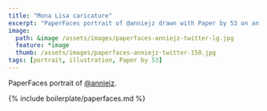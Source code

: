 ```yaml
---
title: "Mona Lisa caricature"
excerpt: "PaperFaces portrait of @anniejz drawn with Paper by 53 on an iPad."
image: 
  path: &image /assets/images/paperfaces-anniejz-twitter-lg.jpg 
  feature: *image
  thumb: /assets/images/paperfaces-anniejz-twitter-150.jpg
tags: [portrait, illustration, Paper by 53]
---
```


PaperFaces portrait of [@anniejz](http://twitter.com/anniejz).

{% include boilerplate/paperfaces.md %}